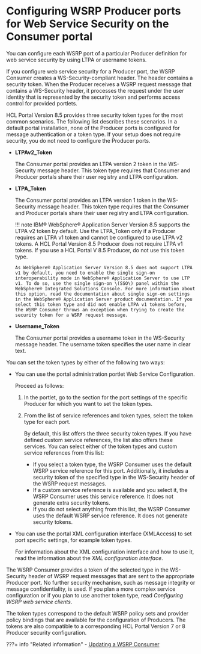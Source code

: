 # Configuring WSRP Producer ports for Web Service Security on the Consumer portal

You can configure each WSRP port of a particular Producer definition for web service security by using LTPA or username tokens.

If you configure web service security for a Producer port, the WSRP Consumer creates a WS-Security-compliant header. The header contains a security token. When the Producer receives a WSRP request message that contains a WS-Security header, it processes the request under the user identity that is represented by the security token and performs access control for provided portlets.

HCL Portal Version 8.5 provides three security token types for the most common scenarios. The following list describes these scenarios. In a default portal installation, none of the Producer ports is configured for message authentication or a token type. If your setup does not require security, you do not need to configure the Producer ports.

-   **LTPAv2\_Token**

    The Consumer portal provides an LTPA version 2 token in the WS-Security message header. This token type requires that Consumer and Producer portals share their user registry and LTPA configuration.

-   **LTPA\_Token**

    The Consumer portal provides an LTPA version 1 token in the WS-Security message header. This token type requires that the Consumer and Producer portals share their user registry and LTPA configuration.

    !!! note
        IBM® WebSphere® Application Server Version 8.5 supports the LTPA v2 token by default. Use the LTPA\_Token only if a Producer requires an LTPA v1 token and cannot be configured to use LTPA v2 tokens. A HCL Portal Version 8.5 Producer does not require LTPA v1 tokens. If you use a HCL Portal V 8.5 Producer, do not use this token type.

        As WebSphere® Application Server Version 8.5 does not support LTPA v1 by default, you need to enable the single sign-on interoperability mode in WebSphere® Application Server to use LTP v1. To do so, use the single sign-on \(SSO\) panel within the WebSphere® Integrated Solutions Console. For more information about this option, read the documentation about single sign-on settings in the WebSphere® Application Server product documentation. If you select this token type and did not enable LTPA v1 tokens before, the WSRP Consumer throws an exception when trying to create the security token for a WSRP request message.

-   **Username\_Token**

    The Consumer portal provides a username token in the WS-Security message header. The username token specifies the user name in clear text.


You can set the token types by either of the following two ways:

-   You can use the portal administration portlet Web Service Configuration.

    Proceed as follows:

    1.  In the portlet, go to the section for the port settings of the specific Producer for which you want to set the token types.

    2.  From the list of service references and token types, select the token type for each port.

        By default, this list offers the three security token types. If you have defined custom service references, the list also offers these services. You can select either of the token types and custom service references from this list:

        -   If you select a token type, the WSRP Consumer uses the default WSRP service reference for this port. Additionally, it includes a security token of the specified type in the WS-Security header of the WSRP request messages.
        -   If a custom service reference is available and you select it, the WSRP Consumer uses this service reference. It does not generate extra security tokens.
        -   If you do not select anything from this list, the WSRP Consumer uses the default WSRP service reference. It does not generate security tokens.
-   You can use the portal XML configuration interface \(XMLAccess\) to set port specific settings, for example token types.

    For information about the XML configuration interface and how to use it, read the information about the *XML configuration interface*.


The WSRP Consumer provides a token of the selected type in the WS-Security header of WSRP request messages that are sent to the appropriate Producer port. No further security mechanism, such as message integrity or message confidentiality, is used. If you plan a more complex service configuration or if you plan to use another token type, read *Configuring WSRP web service clients*.

The token types correspond to the default WSRP policy sets and provider policy bindings that are available for the configuration of Producers. The tokens are also compatible to a corresponding HCL Portal Version 7 or 8 Producer security configuration.


???+ info "Related information"
    - [Updating a WSRP Consumer](../../../../../../../deploy_dx/manage/migrate/next_steps/post_mig_activities/portal_task/wsrp/mig_post_wsrp_consumer.md)

